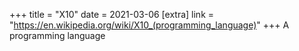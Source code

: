 +++
title = "X10"
date = 2021-03-06
[extra]
link = "https://en.wikipedia.org/wiki/X10_(programming_language)"
+++
A programming language

